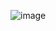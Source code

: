 ![image](https://github.com/pabloDYEL/ESTATICA-40/assets/116923433/2dcc4d07-322c-4ef9-965a-c7cc56e911f8)
